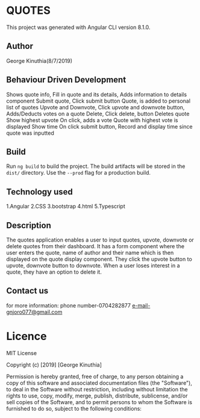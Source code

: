 # QUOTES

This project was generated with Angular CLI version 8.1.0.


## Author

George Kinuthia(8/7/2019)

## Behaviour Driven Development

Shows quote info,	Fill in quote and its details,	Adds information to details component Submit quote,	Click submit button Quote, is added to personal list of quotes Upvote and Downvote,	Click upvote and downvote button,	Adds/Deducts votes on a quote Delete,	Click delete, button	Deletes quote Show highest upvote	On click, adds a vote	Quote with highest vote is displayed Show time	On click submit button,	Record and display time since quote was inputted


## Build

Run `ng build` to build the project. The build artifacts will be stored in the `dist/` directory. Use the `--prod` flag for a production build.

## Technology used

1.Angular
2.CSS
3.bootstrap
4.html
5.Typescript

## Description
The quotes application enables a user to input quotes, upvote, downvote or delete quotes from their dashboard. It has a form component where the user enters the quote, name of author and their name which is then displayed on the quote display component. They click the upvote button to upvote, downvote button to downvote. When a user loses interest in a quote, they have an option to delete it.

## Contact us

for more information:
phone number-0704282877
e-mail-gnjoro077@gmail.com
# Licence

MIT License

Copyright (c) [2019] [George Kinuthia]

Permission is hereby granted, free of charge, to any person obtaining a copy of this software and associated documentation files (the "Software"), to deal in the Software without restriction, including without limitation the rights to use, copy, modify, merge, publish, distribute, sublicense, and/or sell copies of the Software, and to permit persons to whom the Software is furnished to do so, subject to the following conditions:
